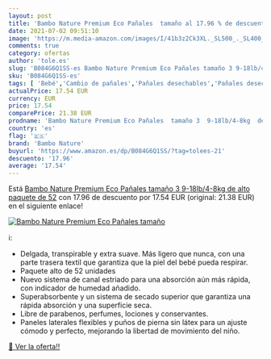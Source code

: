 ```yaml
---
layout: post
title: 'Bambo Nature Premium Eco Pañales  tamaño al 17.96 % de descuento'
date: 2021-07-02 09:51:10
image: 'https://m.media-amazon.com/images/I/41b3z2Ck3XL._SL500_._SL400_.jpg'
comments: true
category: ofertas
author: 'tole.es'
slug: 'B084G6Q1SS-es Bambo Nature Premium Eco Pañales tamaño 3 9-18lb/4-8kg de...'
sku: 'B084G6Q1SS-es'
tags: [ 'Bebé','Cambio de pañales','Pañales desechables','Pañales desechables para bebés','Pañales para bebé','bambo nature','pañales', ]
actualPrice: 17.54 EUR
currency: EUR
price: 17.54
comparePrice: 21.38 EUR
prodname: 'Bambo Nature Premium Eco Pañales  tamaño 3  9-18lb/4-8kg  de alto  paquete de 52'
country: 'es'
flag: '🇪🇸'
brand: 'Bambo Nature'
buyurl: 'https://www.amazon.es/dp/B084G6Q1SS/?tag=tolees-21'
descuento: '17.96'
average: '17.54'
---
```


Está [Bambo Nature Premium Eco Pañales  tamaño 3  9-18lb/4-8kg  de alto  paquete de 52](https://www.amazon.es/dp/B084G6Q1SS/?tag=tolees-21) con 17.96 de descuento por 17.54 EUR (original: 21.38 EUR) en el siguiente enlace!

[![Bambo Nature Premium Eco Pañales  tamaño](https://m.media-amazon.com/images/I/41b3z2Ck3XL._SL500_._SL400_.jpg)](https://www.amazon.es/dp/B084G6Q1SS/?tag=tolees-21)

ℹ️:

- Delgada, transpirable y extra suave. Más ligero que nunca, con una parte trasera textil que garantiza que la piel del bebé pueda respirar.
- Paquete alto de 52 unidades
- Nuevo sistema de canal estriado para una absorción aún más rápida, con indicador de humedad añadido.
- Superabsorbente y un sistema de secado superior que garantiza una rápida absorción y una superficie seca.
- Libre de parabenos, perfumes, lociones y conservantes.
- Paneles laterales flexibles y puños de pierna sin látex para un ajuste cómodo y perfecto, mejorando la libertad de movimiento del niño.

[🛒 Ver la oferta!!](https://www.amazon.es/dp/B084G6Q1SS/?tag=tolees-21)
